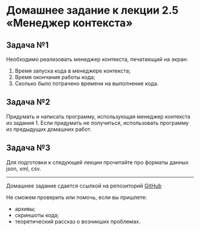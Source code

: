 # Домашнее задание к лекции 2.5 «Менеджер контекста»

## Задача №1

Необходимо реализовать менеджер контекста, печатающий на экран:

1. Время запуска кода в менеджере контекста;
2. Время окончания работы кода;
3. Сколько было потрачено времени на выполнение кода.

## Задача №2

Придумать и написать программу, использующая менеджер контекста из задания 1.
Если придумать не получиться, использовать программу из предыдущих домашних работ.

## Задача №3

Для подготовки к следующей лекции прочитайте про форматы данных json, xml, csv.

---
Домашнее задание сдается ссылкой на репозиторий [GitHub](https://github.com/)

Не сможем проверить или помочь, если вы пришлете:

* архивы;
* скриншоты кода;
* теоретический рассказ о возникших проблемах.